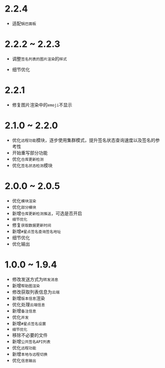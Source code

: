 # 2.2.4

- 适配`锅巴面板`

# 2.2.2 ~ 2.2.3

- 调整`签名列表的图片渲染`的`样式`

* 细节优化

# 2.2.1

- 修复图片渲染中的`emoji`不显示

# 2.1.0 ~ 2.2.0

- 优化`远程功能`模块，逐步使用集群模式，提升签名状态查询速度以及签名的参考性
- 开始重写部分功能
- 优化`仓库更新检测`
- 优化`签名状态检测`模块

# 2.0.0 ~ 2.0.5

- 优化`模块渲染`
- 优化`部分模块`
- 新增`仓库更新检测推送`，可选是否开启
- `细节优化`
- 修复`获取数据更新时间`
- 新增`#星点签名查询签名地址`
- 细节优化
- 优化输出

# 1.0.0 ~ 1.9.4

- 修改发送方式为`转发消息`
- 新增`帮助图渲染`
- 修改获取列表信息为`云端`
- 新增`版本信息`渲染
- 优化处理`云端信息`
- 新增`备注信息`
- 优化`并发`
- 新增`#星点签名设置`
- `细节优化`
- 移除不必要的文件
- 新增`公共签名API列表`
- 优化`远程功能`
- 新增`本地与远程切换`
- 优化`信息输出`
